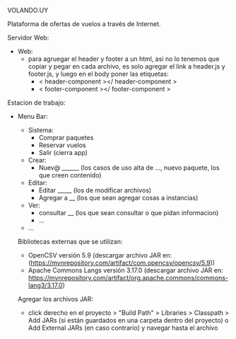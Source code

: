 VOLANDO.UY

 Plataforma de ofertas de vuelos a través de Internet.

Servidor Web:
 - Web:
    - para agruegar el header y footer a un html, asi no lo tenemos que copiar y pegar en cada archivo, es solo agregar el link a header.js y footer.js, y luego en el body poner las etiquetas:
        - < header-component ></ header-component >
        - < footer-component ></ footer-component >
        
 Estacion de trabajo:
 - Menu Bar:
    - Sistema:
        - Comprar paquetes
        - Reservar vuelos
        - Salir (cierra app)
    - Crear:
        - Nuev@ ______ (los casos de uso alta de ..., nuevo paquete, los que creen contenido)
    - Editar:
        - Editar _____ (los de modificar archivos)
        - Agregar a __ (los que sean agregar cosas a instancias)
    - Ver:
        - consultar __ (los que sean consultar o que pidan informacion)
        - ...
    - ...

    Bibliotecas externas que se utilizan: 
    - OpenCSV versión 5.9 (descargar archivo JAR en: (https://mvnrepository.com/artifact/com.opencsv/opencsv/5.9))
    - Apache Commons Langs versión 3.17.0 (descargar archivo JAR en: https://mvnrepository.com/artifact/org.apache.commons/commons-lang3/3.17.0) 
    
    Agregar los archivos JAR: 
    - click derecho en el proyecto > "Build Path" > Libraries > Classpath > Add JARs (si están guardados en una carpeta dentro del proyecto) o Add External JARs (en caso contrario) y navegar hasta el archivo